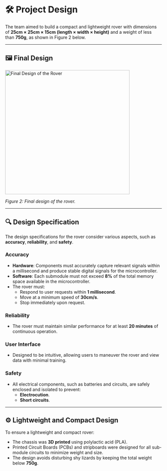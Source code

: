 # 🛠️ Project Design

The team aimed to build a compact and lightweight rover with dimensions of **25cm × 25cm × 15cm (length × width × height)** and a weight of less than **750g**, as shown in Figure 2 below.

---

## 🖼️ Final Design
<img src="../Images/rover_front.png" alt="Final Design of the Rover" width="400"/>


*Figure 2: Final design of the rover.*

---

## 🔍 Design Specification
The design specifications for the rover consider various aspects, such as **accuracy**, **reliability**, and **safety**.

### **Accuracy**
- **Hardware**: Components must accurately capture relevant signals within a millisecond and produce stable digital signals for the microcontroller.
- **Software**: Each submodule must not exceed **8%** of the total memory space available in the microcontroller.
- The rover must:
  - Respond to user requests within **1 millisecond**.
  - Move at a minimum speed of **30cm/s**.
  - Stop immediately upon request.

### **Reliability**
- The rover must maintain similar performance for at least **20 minutes** of continuous operation.

### **User Interface**
- Designed to be intuitive, allowing users to maneuver the rover and view data with minimal training.

### **Safety**
- All electrical components, such as batteries and circuits, are safely enclosed and isolated to prevent:
  - **Electrocution**.
  - **Short circuits**.

---

## ⚙️ Lightweight and Compact Design
To ensure a lightweight and compact rover:
- The chassis was **3D printed** using polylactic acid (PLA).
- Printed Circuit Boards (PCBs) and stripboards were designed for all sub-module circuits to minimize weight and size.
- The design avoids disturbing shy lizards by keeping the total weight below **750g**.
